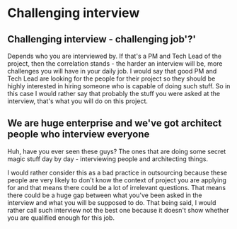 # Challenging interview

## Challenging interview - challenging job'?'

Depends who you are interviewed by.
If that's a PM and Tech Lead of the project, then the correlation stands - the harder an interview will be, more challenges you will have in your daily job. I would say that good PM and Tech Lead are looking for the people for their project so they should be highly interested in hiring someone who is capable of doing such stuff. So in this case I would rather say that probably the stuff you were asked at the interview, that's what you will do on this project.

## We are huge enterprise and we've got architect people who interview everyone

Huh, have you ever seen these guys?
The ones that are doing some secret magic stuff day by day - interviewing people and architecting things.

I would rather consider this as a bad practice in outsourcing because these people are very likely to don't know the context of project you are applying for and that means there could be a lot of irrelevant questions. That means there could be a huge gap between what you've been asked in the interview and what you will be supposed to do. That being said, I would rather call such interview not the best one because it doesn't show whether you are qualified enough for this job.
